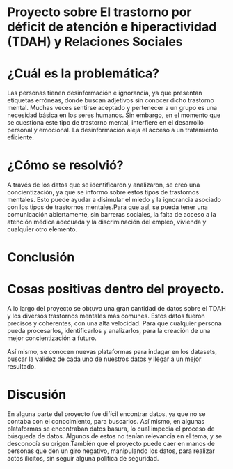 # Proyecto sobre El trastorno por déficit de atención e hiperactividad (TDAH) y Relaciones Sociales 




# ¿Cuál es la problemática?
Las personas tienen desinformación e ignorancia, ya que presentan etiquetas erróneas, donde buscan adjetivos sin conocer dicho trastorno mental. Muchas veces sentirse aceptado y pertenecer a un grupo es una necesidad básica en los seres humanos.
Sin embargo, en el momento que se cuestiona este tipo de trastorno mental, interfiere en el desarrollo personal y emocional. La desinformación aleja el acceso a un tratamiento eficiente.

# ¿Cómo se resolvió?
A través de los datos que se identificaron y analizaron, se creó una concientización, ya que se informó sobre estos tipos de trastornos mentales. Esto puede ayudar a disimular el miedo y la ignorancia asociado con los tipos de trastornos mentales.Para que así, se pueda tener una comunicación abiertamente, sin barreras sociales, la falta de acceso a la atención médica adecuada y la discriminación del empleo, vivienda y cualquier otro elemento.

# Conclusión

# Cosas positivas dentro del proyecto.

A lo largo del proyecto se obtuvo una gran cantidad de datos sobre el TDAH y los diversos trastornos mentales más comunes. Estos datos fueron precisos y coherentes, con una alta velocidad. Para que cualquier persona pueda procesarlos, identificarlos y analizarlos, para la creación de una mejor concientización a futuro.

Así mismo, se conocen nuevas plataformas para indagar en los datasets, buscar la validez de cada uno de nuestros datos y llegar a un mejor resultado.

# Discusión

En alguna parte del proyecto fue difícil encontrar datos, ya que no se contaba con el conocimiento, para buscarlos. Así mismo, en algunas plataformas se encontraban datos basura, lo cual impedía el proceso de búsqueda de datos. Algunos de estos no tenían relevancia en el tema, y se desconocía su origen.También que el proyecto puede caer en manos de personas que den un giro negativo, manipulando los datos, para realizar actos ilícitos, sin seguir alguna política de seguridad.
